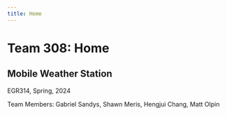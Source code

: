```yaml
---
title: Home
---
```


# Team 308: Home

## Mobile Weather Station

EGR314, Spring, 2024

Team Members: Gabriel Sandys, Shawn Meris, Hengjui Chang, Matt Olpin
